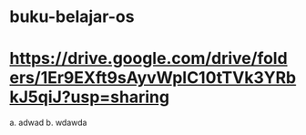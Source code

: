 # buku-belajar-os
# https://drive.google.com/drive/folders/1Er9EXft9sAyvWpIC10tTVk3YRbkJ5qiJ?usp=sharing
a. adwad
b. wdawda
